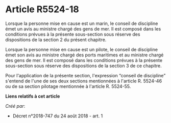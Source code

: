 # Article R5524-18

Lorsque la personne mise en cause est un marin, le conseil de discipline émet un avis au ministre chargé des gens de mer. Il
est composé dans les conditions prévues à la présente sous-section sous réserve des dispositions de la section 2 du présent
chapitre.

Lorsque la personne mise en cause est un pilote, le conseil de discipline émet son avis au ministre chargé des ports
maritimes et au ministre chargé des gens de mer. Il est composé dans les conditions prévues à la présente sous-section sous
réserve des dispositions de la section 3 de ce chapitre.

Pour l'application de la présente section, l'expression “conseil de discipline” s'entend de l'une de ses deux sections
mentionnées à l'article R. 5524-46 ou de sa section pilotage mentionnée à l'article R. 5524-55.

**Liens relatifs à cet article**

_Créé par_:

  - Décret n°2018-747 du 24 août 2018 - art. 1
